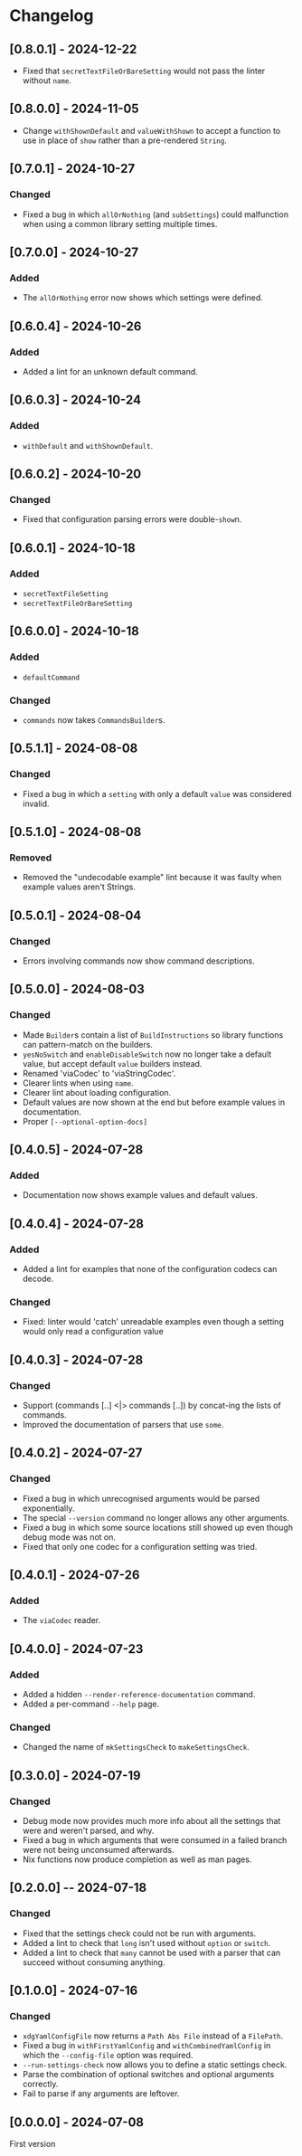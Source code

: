 # Changelog

## [0.8.0.1] - 2024-12-22

* Fixed that `secretTextFileOrBareSetting` would not pass the linter without
  `name`.

## [0.8.0.0] - 2024-11-05

* Change `withShownDefault` and `valueWithShown` to accept a function to use in
  place of `show` rather than a pre-rendered `String`.

## [0.7.0.1] - 2024-10-27

### Changed

* Fixed a bug in which `allOrNothing` (and `subSettings`) could malfunction
  when using a common library setting multiple times.

## [0.7.0.0] - 2024-10-27

### Added

* The `allOrNothing` error now shows which settings were defined.

## [0.6.0.4] - 2024-10-26

### Added

* Added a lint for an unknown default command.

## [0.6.0.3] - 2024-10-24

### Added

* `withDefault` and `withShownDefault`.

## [0.6.0.2] - 2024-10-20

### Changed

* Fixed that configuration parsing errors were double-`show`n.

## [0.6.0.1] - 2024-10-18

### Added

* `secretTextFileSetting`
* `secretTextFileOrBareSetting`

## [0.6.0.0] - 2024-10-18

### Added

* `defaultCommand`

### Changed

* `commands` now takes `CommandsBuilder`s.

## [0.5.1.1] - 2024-08-08

### Changed

* Fixed a bug in which a `setting` with only a default `value` was considered invalid.

## [0.5.1.0] - 2024-08-08

### Removed

* Removed the "undecodable example" lint because it was faulty when example values aren't Strings.

## [0.5.0.1] - 2024-08-04

### Changed

* Errors involving commands now show command descriptions.

## [0.5.0.0] - 2024-08-03

### Changed

* Made `Builder`s contain a list of `BuildInstructions` so library functions
  can pattern-match on the builders.
* `yesNoSwitch` and `enableDisableSwitch` now no longer take a default value,
  but accept default `value` builders instead.
* Renamed 'viaCodec' to 'viaStringCodec'.
* Clearer lints when using `name`.
* Clearer lint about loading configuration.
* Default values are now shown at the end but before example values in documentation.
* Proper `[--optional-option-docs]`

## [0.4.0.5] - 2024-07-28

### Added

* Documentation now shows example values and default values.

## [0.4.0.4] - 2024-07-28

### Added

* Added a lint for examples that none of the configuration codecs can decode.

### Changed

* Fixed: linter would 'catch' unreadable examples even though a setting would only read a configuration value

## [0.4.0.3] - 2024-07-28

### Changed

* Support (commands [..] <|> commands [..]) by concat-ing the lists of commands.
* Improved the documentation of parsers that use `some`.

## [0.4.0.2] - 2024-07-27

### Changed

* Fixed a bug in which unrecognised arguments would be parsed exponentially.
* The special `--version` command no longer allows any other arguments.
* Fixed a bug in which some source locations still showed up even though debug mode was not on.
* Fixed that only one codec for a configuration setting was tried.

## [0.4.0.1] - 2024-07-26

### Added

* The `viaCodec` reader.

## [0.4.0.0] - 2024-07-23

### Added

* Added a hidden `--render-reference-documentation` command.
* Added a per-command `--help` page.

### Changed

* Changed the name of `mkSettingsCheck` to `makeSettingsCheck`.

## [0.3.0.0] - 2024-07-19

### Changed

* Debug mode now provides much more info about all the settings that were and weren't parsed, and why.
* Fixed a bug in which arguments that were consumed in a failed branch were not being unconsumed afterwards.
* Nix functions now produce completion as well as man pages.

## [0.2.0.0] -- 2024-07-18

### Changed

* Fixed that the settings check could not be run with arguments.
* Added a lint to check that `long` isn't used without `option` or `switch`.
* Added a lint to check that `many` cannot be used with a parser that can succeed without consuming anything.

## [0.1.0.0] - 2024-07-16

### Changed

* `xdgYamlConfigFile` now returns a `Path Abs File` instead of a `FilePath`.
* Fixed a bug in `withFirstYamlConfig` and `withCombinedYamlConfig` in which the `--config-file` option was required.
* `--run-settings-check` now allows you to define a static settings check.
* Parse the combination of optional switches and optional arguments correctly.
* Fail to parse if any arguments are leftover.

## [0.0.0.0] - 2024-07-08

First version
